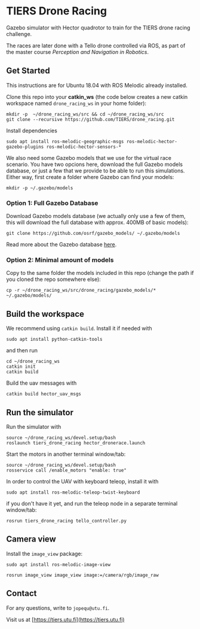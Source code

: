 # TIERS Drone Racing 

Gazebo simulator with Hector quadrotor to train for the TIERS drone racing challenge. 

The races are later done with a Tello drone controlled via ROS, as part of the master course *Perception and Navigation in Robotics*.

## Get Started

This instructions are for Ubuntu 18.04 with ROS Melodic already installed.

Clone this repo into your **catkin_ws** (the code below creates a new catkin workspace named `drone_racing_ws` in your home folder):

```
mkdir -p  ~/drone_racing_ws/src && cd ~/drone_racing_ws/src
git clone --recursive https://github.com/TIERS/drone_racing.git
```

Install dependencies

```
sudo apt install ros-melodic-geographic-msgs ros-melodic-hector-gazebo-plugins ros-melodic-hector-sensors-*
```

We also need some Gazebo models that we use for the virtual race scenario. You have two opcions here, download the full Gazebo models database, or just a few that we provide to be able to run this simulations. Either way, first create a folder where Gazebo can find your models:

```
mkdir -p ~/.gazebo/models
```

### Option 1: Full Gazebo Database

Download Gazebo models database (we actually only use a few of them, this will download the full database with approx. 400MB of basic models):

```
git clone https://github.com/osrf/gazebo_models/ ~/.gazebo/models
```

Read more about the Gazebo database [here](http://gazebosim.org/tutorials?tut=model_structure&cat=build_robot).

### Option 2: Minimal amount of models

Copy to the same folder the models included in this repo (change the path if you cloned the repo somewhere else):

```
cp -r ~/drone_racing_ws/src/drone_racing/gazebo_models/* ~/.gazebo/models/
```


## Build the workspace

We recommend using `catkin build`. Install it if needed with

```
sudo apt install python-catkin-tools
```

and then run

```
cd ~/drone_racing_ws
catkin init
catkin build
```

Build the uav messages with
```
catkin build hector_uav_msgs
```

## Run the simulator

Run the simulator with

```
source ~/drone_racing_ws/devel.setup/bash
roslaunch tiers_drone_racing hector_dronerace.launch
```

Start the motors in another terminal window/tab:
```
source ~/drone_racing_ws/devel.setup/bash
rosservice call /enable_motors "enable: true"
```

In order to control the UAV with keyboard teleop, install it with
```
sudo apt install ros-melodic-teleop-twist-keyboard
``` 

if you don't have it yet, and run the teleop node in a separate terminal window/tab:
```
rosrun tiers_drone_racing tello_controller.py 
```

## Camera view

Install the `image_view` package:
```
sudo apt install ros-melodic-image-view
```

```
rosrun image_view image_view image:=/camera/rgb/image_raw
```

## Contact

For any questions, write to `jopequ@utu.fi`.

Visit us at [https://tiers.utu.fi](https://tiers.utu.fi)
